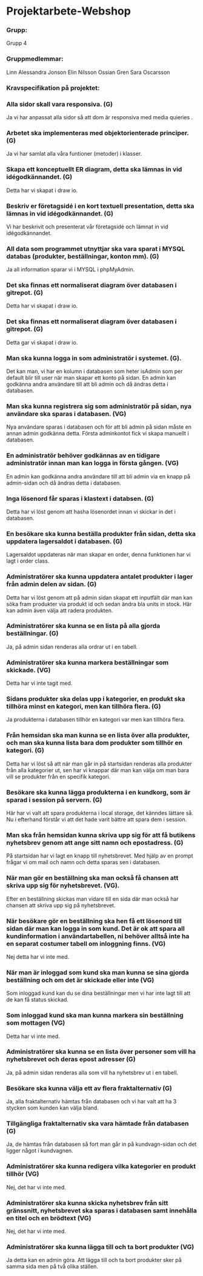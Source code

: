 # Projektarbete-Webshop

### Grupp: 
Grupp 4

### Gruppmedlemmar: 
Linn Alessandra Jonson
Elin Nilsson
Ossian Gren
Sara Oscarsson

### Kravspecifikation på projektet:

### Alla sidor skall vara responsiva. (G)
Ja vi har anpassat alla sidor så att dom är responsiva med media quieries .

### Arbetet ska implementeras med objektorienterade principer. (G)
Ja vi har samlat alla våra funtioner (metoder) i klasser.

### Skapa ett konceptuellt ER diagram, detta ska lämnas in vid idégodkännandet. (G)
Detta har vi skapat i draw io.

### Beskriv er företagsidé i en kort textuell presentation, detta ska lämnas in vid idégodkännandet. (G)
Vi har beskrivit och presenterat vår företagsidé och lämnat in vid idégodkännandet.

### All data som programmet utnyttjar ska vara sparat i MYSQL databas (produkter, beställningar, konton mm). (G)
Ja all information sparar vi i MYSQL i phpMyAdmin.

### Det ska finnas ett normaliserat diagram över databasen i gitrepot. (G)
Detta har vi skapat i draw io. 

### Det ska finnas ett normaliserat diagram över databasen i gitrepot. (G)
Detta gar vi skapat i draw io.

### Man ska kunna logga in som administratör i systemet. (G).
Det kan man, vi har en kolumn i databasen som heter isAdmin som per default blir till user när man skapar ett konto på sidan. En admin kan godkänna andra användare till att bli admin och då ändras detta i databasen.

### Man ska kunna registrera sig som administratör på sidan, nya användare ska sparas i databasen. (VG)
Nya användare sparas i databasen och för att bli admin på sidan måste en annan admin godkänna detta. Första adminkontot fick vi skapa manuellt i databasen.

### En administratör behöver godkännas av en tidigare administratör innan man kan logga in första gången. (VG)
En admin kan godkänna andra användare till att bli admin via en knapp på admin-sidan och då ändras detta i databasen.

### Inga lösenord får sparas i klastext i databsen. (G)
Detta har vi löst genom att hasha lösenordet innan vi skickar in det i databasen.

### En besökare ska kunna beställa produkter från sidan, detta ska uppdatera lagersaldot i databasen. (G)
Lagersaldot uppdateras när man skapar en order, denna funktionen har vi lagt i order class.

### Administratörer ska kunna uppdatera antalet produkter i lager från admin delen av sidan. (G)
Detta har vi löst genom att på admin sidan skapat ett inputfält där man kan söka fram produkter via produkt id och sedan ändra bla units in stock. Här kan admin även välja att radera produkten. 

### Administratörer ska kunna se en lista på alla gjorda beställningar. (G)
Ja, på admin sidan renderas alla ordrar ut i en tabell.

### Administratörer ska kunna markera beställningar som skickade. (VG)
Detta har vi inte tagit med. 

### Sidans produkter ska delas upp i kategorier, en produkt ska tillhöra minst en kategori, men kan tillhöra flera. (G)
Ja produkterna i databasen tillhör en kategori var men kan tillhöra flera.

### Från hemsidan ska man kunna se en lista över alla produkter, och man ska kunna lista bara dom produkter som tillhör en kategori. (G)
Detta har vi löst så att när man går in på startsidan renderas alla produkter från alla kategorier ut, sen har vi knappar där man kan välja om man bara vill se produkter från en specifik kategori.

### Besökare ska kunna lägga produkterna i en kundkorg, som är sparad i session på servern. (G)
Här har vi valt att spara produkterna i local storage, det känndes lättare så. 
Nu i efterhand förstår vi att det hade varit bättre att spara dem i session.

### Man ska från hemsidan kunna skriva upp sig för att få butikens nyhetsbrev genom att ange sitt namn och epostadress. (G)
På startsidan har vi lagt en knapp till nyhetsbrevet. Med hjälp av en prompt 
frågar vi om mail och namn och detta sparas sen i databasen.


### När man gör en beställning ska man också få chansen att skriva upp sig för nyhetsbrevet. (VG).
Efter en beställning skickas man vidare till en sida där man också har 
chansen att skriva upp sig på nyhetsbrevet.

### När besökare gör en beställning ska hen få ett lösenord till sidan där man kan logga in som kund. Det är ok att spara all kundinformation i användartabellen, ni behöver alltså inte ha en separat costumer tabell om inloggning finns. (VG)
Nej detta har vi inte med.

### När man är inloggad som kund ska man kunna se sina gjorda beställning och om det är skickade eller inte (VG)
Som inloggad kund kan du se dina beställningar men vi har inte lagt till att de kan få status skickad.

### Som inloggad kund ska man kunna markera sin beställning som mottagen (VG)
Detta har vi inte med.

### Administratörer ska kunna se en lista över personer som vill ha nyhetsbrevet och deras epost adresser (G)
Ja, på admin sidan renderas alla som vill ha nyhetsbrev ut i en tabell.

### Besökare ska kunna välja ett av flera fraktalternativ (G)
Ja, alla fraktalternativ hämtas från databasen och vi har valt att ha 3 stycken som kunden kan välja bland.

### Tillgängliga fraktalternativ ska vara hämtade från databasen (G)
Ja, de hämtas från databasen så fort man går in på kundvagn-sidan och det ligger något i kundvagnen.

### Administratörer ska kunna redigera vilka kategorier en produkt tillhör (VG)
Nej, det har vi inte med.

### Administratörer ska kunna skicka nyhetsbrev från sitt gränssnitt, nyhetsbrevet ska sparas i databasen samt innehålla en titel och en brödtext (VG)
Nej, det har vi inte med.

### Administratörer ska kunna lägga till och ta bort produkter (VG)
Ja detta kan en admin göra. Att lägga till och ta bort produkter sker på samma sida men på två olika ställen.

